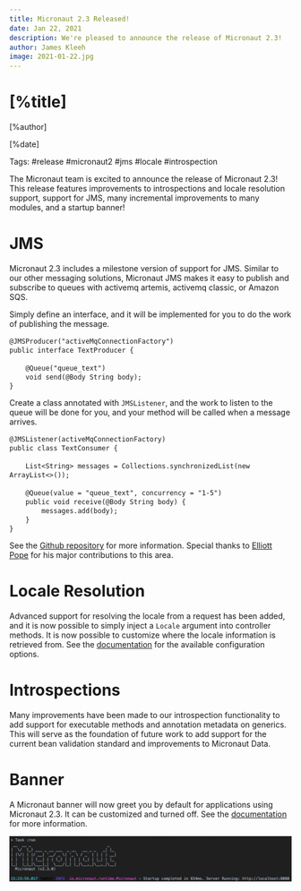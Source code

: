 ```yaml
---
title: Micronaut 2.3 Released!
date: Jan 22, 2021
description: We're pleased to announce the release of Micronaut 2.3!
author: James Kleeh
image: 2021-01-22.jpg
---
```


# [%title]

[%author]

[%date]

Tags: #release #micronaut2 #jms #locale #introspection

The Micronaut team is excited to announce the release of Micronaut 2.3! This release features improvements to introspections and locale resolution support, support for JMS, many incremental improvements to many modules, and a startup banner!

# JMS

Micronaut 2.3 includes a milestone version of support for JMS. Similar to our other messaging solutions, Micronaut JMS makes it easy to publish and subscribe to queues with activemq artemis, activemq classic, or Amazon SQS.

Simply define an interface, and it will be implemented for you to do the work of publishing the message.


```
@JMSProducer("activeMqConnectionFactory")
public interface TextProducer {

    @Queue("queue_text")
    void send(@Body String body);
}
```

Create a class annotated with `JMSListener`, and the work to listen to the queue will be done for you, and your method will be called when a message arrives.


```
@JMSListener(activeMqConnectionFactory)
public class TextConsumer {

    List<String> messages = Collections.synchronizedList(new ArrayList<>());

    @Queue(value = "queue_text", concurrency = "1-5")
    public void receive(@Body String body) {
        messages.add(body);
    }
}
```

See the [Github repository](https://github.com/micronaut-projects/micronaut-jms) for more information. Special thanks to [Elliott Pope](https://github.com/elliottpope) for his major contributions to this area.

# Locale Resolution

Advanced support for resolving the locale from a request has been added, and it is now possible to simply inject a `Locale` argument into controller methods. It is now possible to customize where the locale information is retrieved from. See the [documentation](https://docs.micronaut.io/latest/guide/index.html#localeResolution) for the available configuration options.

# Introspections

Many improvements have been made to our introspection functionality to add support for executable methods and annotation metadata on generics. This will serve as the foundation of future work to add support for the current bean validation standard and improvements to Micronaut Data.

# Banner

A Micronaut banner will now greet you by default for applications using Micronaut 2.3. It can be customized and turned off. See the [documentation](https://docs.micronaut.io/latest/guide/index.html#_micronaut_banner) for more information.

![The new Micronaut banner](2021-01-22-micronaut-banner.png)

